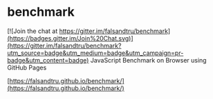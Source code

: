# benchmark

[![Join the chat at https://gitter.im/falsandtru/benchmark](https://badges.gitter.im/Join%20Chat.svg)](https://gitter.im/falsandtru/benchmark?utm_source=badge&utm_medium=badge&utm_campaign=pr-badge&utm_content=badge)
JavaScript Benchmark on Browser using GitHub Pages

[https://falsandtru.github.io/benchmark/](https://falsandtru.github.io/benchmark/)
